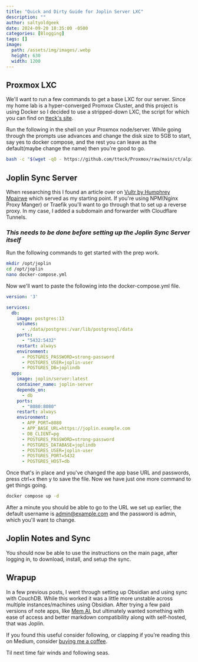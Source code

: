 ```yaml
---
title: "Quick and Dirty Guide for Joplin Server LXC"
description: ""
author: saltyoldgeek
date: 2024-09-20 18:35:00 -0500
categories: [Blogging]
tags: []
image:
  path: /assets/img/images/.webp
  height: 630
  width: 1200
---
```


## Proxmox LXC

We'll want to run a few commands to get a base LXC for our server. Since my home lab is a hyper-converged Promxox Cluster, and this project is using Docker so I decided to use a stripped-down LXC, the script for which you can find on [tteck's site](https://tteck.github.io/Proxmox). 

Run the following in the shell on your Proxmox node/server. While going through the prompts use advances and change the disk size to 5GB to start, say yes to docker compose, and the rest you can leave as the default(maybe change the name) then you're good to go.

```bash
bash -c "$(wget -qO - https://github.com/tteck/Proxmox/raw/main/ct/alpine-docker.sh)"
```

## Joplin Sync Server

When researching this I found an article over on [Vultr by Humphrey Mpairwe](https://docs.vultr.com/how-to-host-a-joplin-server-with-docker-on-ubuntu) which served as my starting point. If you're using NPM(Nginx Proxy Manger) or Traefik you'll want to go through that to set up a reverse proxy. In my case, I added a subdomain and forwarder with Cloudflare Tunnels. 

### *This needs to be done before setting up the Joplin Sync Server itself*

Run the following commands to get started with the prep work.

```bash
mkdir /opt/joplin
cd /opt/joplin
nano docker-compose.yml
```

Now we'll want to paste the following into the docker-compose.yml file.

```yaml
version: '3'

services:
  db:
    image: postgres:13
    volumes:
      - ./data/postgres:/var/lib/postgresql/data
    ports:
      - "5432:5432"
    restart: always
    environment:
      - POSTGRES_PASSWORD=strong-password
      - POSTGRES_USER=joplin-user
      - POSTGRES_DB=joplindb
  app:
    image: joplin/server:latest
    container_name: joplin-server
    depends_on:
      - db
    ports:
      - "8080:8080"
    restart: always
    environment:
      - APP_PORT=8080
      - APP_BASE_URL=https://joplin.example.com
      - DB_CLIENT=pg
      - POSTGRES_PASSWORD=strong-password
      - POSTGRES_DATABASE=joplindb
      - POSTGRES_USER=joplin-user
      - POSTGRES_PORT=5432
      - POSTGRES_HOST=db
```

Once that's in place and you've changed the app base URL and passwords, press ctrl+x then y to save the file. Now we have just one more command to get things going.

```bash
docker compose up -d
```

After a minute you should be able to go to the URL we set up earlier, the default username is admin@example.com and the password is admin, which you'll want to change.

## Joplin Notes and Sync

You should now be able to use the instructions on the main page, after logging in, to download, install, and setup the sync.

## Wrapup

In a few previous posts, I went through setting up Obsidian and using sync with CouchDB. While this worked it was a little more unstable across multiple instances/machines using Obsidian. After trying a few paid versions of note apps, like [Mem AI](https://mem.ai), but ultimately wanted something with ease of access and better markdown compatibility along with self-hosted, that was Joplin.

If you found this useful consider following, or clapping if you're reading this on Medium, consider [buying me a coffee](https://www.buymeacoffee.com/twitter2). 

Til next time fair winds and following seas.

